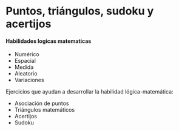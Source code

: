# Puntos, triángulos, sudoku y acertijos

#### Habilidades logicas matematicas
- Numérico
- Espacial
- Medida
- Aleatorio
- Variaciones

Ejercicios que ayudan a desarrollar la habilidad lógica-matemática:
- Asociación de puntos
- Triángulos matemáticos
- Acertijos
- Sudoku
